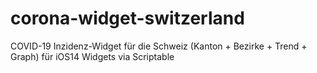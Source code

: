 # corona-widget-switzerland
COVID-19 Inzidenz-Widget für die Schweiz (Kanton + Bezirke + Trend + Graph)
für iOS14 Widgets via Scriptable
